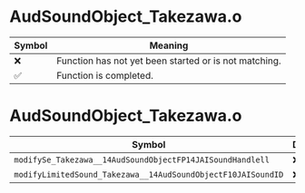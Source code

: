 # AudSoundObject_Takezawa.o
| Symbol | Meaning 
| ------------- | ------------- 
| :x: | Function has not yet been started or is not matching. 
| :white_check_mark: | Function is completed. 


# AudSoundObject_Takezawa.o
| Symbol | Decompiled? |
| ------------- | ------------- |
| `modifySe_Takezawa__14AudSoundObjectFP14JAISoundHandlell` | :x: |
| `modifyLimitedSound_Takezawa__14AudSoundObjectF10JAISoundID` | :x: |
